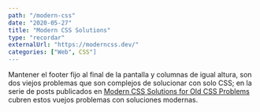 ```yaml
---
path: "/modern-css"
date: "2020-05-27"
title: "Modern CSS Solutions"
type: "recordar"
externalUrl: "https://moderncss.dev/"
categories: ["Web", CSS"]
---
```


Mantener el footer fijo al final de la pantalla y columnas de igual altura, son dos viejos problemas que son complejos de solucionar con solo CSS; en la serie de posts publicados en [Modern CSS Solutions for Old CSS Problems](https://moderncss.dev/) cubren estos vuejos problemas con soluciones modernas.